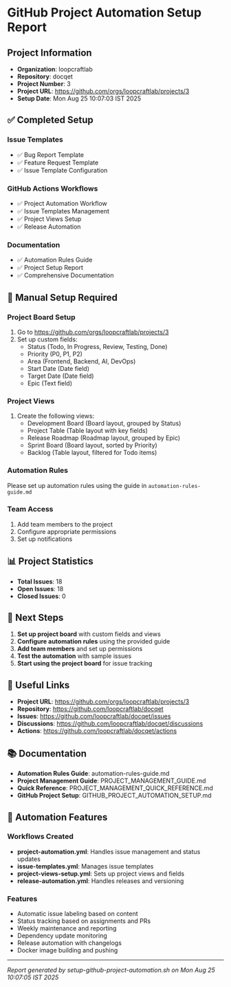 # GitHub Project Automation Setup Report

## Project Information
- **Organization**: loopcraftlab
- **Repository**: docqet
- **Project Number**: 3
- **Project URL**: https://github.com/orgs/loopcraftlab/projects/3
- **Setup Date**: Mon Aug 25 10:07:03 IST 2025

## ✅ Completed Setup

### Issue Templates
- ✅ Bug Report Template
- ✅ Feature Request Template
- ✅ Issue Template Configuration

### GitHub Actions Workflows
- ✅ Project Automation Workflow
- ✅ Issue Templates Management
- ✅ Project Views Setup
- ✅ Release Automation

### Documentation
- ✅ Automation Rules Guide
- ✅ Project Setup Report
- ✅ Comprehensive Documentation

## 🔧 Manual Setup Required

### Project Board Setup
1. Go to https://github.com/orgs/loopcraftlab/projects/3
2. Set up custom fields:
   - Status (Todo, In Progress, Review, Testing, Done)
   - Priority (P0, P1, P2)
   - Area (Frontend, Backend, AI, DevOps)
   - Start Date (Date field)
   - Target Date (Date field)
   - Epic (Text field)

### Project Views
1. Create the following views:
   - Development Board (Board layout, grouped by Status)
   - Project Table (Table layout with key fields)
   - Release Roadmap (Roadmap layout, grouped by Epic)
   - Sprint Board (Board layout, sorted by Priority)
   - Backlog (Table layout, filtered for Todo items)

### Automation Rules
Please set up automation rules using the guide in `automation-rules-guide.md`

### Team Access
1. Add team members to the project
2. Configure appropriate permissions
3. Set up notifications

## 📊 Project Statistics

- **Total Issues**: 18
- **Open Issues**: 18
- **Closed Issues**: 0

## 🎯 Next Steps

1. **Set up project board** with custom fields and views
2. **Configure automation rules** using the provided guide
3. **Add team members** and set up permissions
4. **Test the automation** with sample issues
5. **Start using the project board** for issue tracking

## 🔗 Useful Links

- **Project URL**: https://github.com/orgs/loopcraftlab/projects/3
- **Repository**: https://github.com/loopcraftlab/docqet
- **Issues**: https://github.com/loopcraftlab/docqet/issues
- **Discussions**: https://github.com/loopcraftlab/docqet/discussions
- **Actions**: https://github.com/loopcraftlab/docqet/actions

## 📚 Documentation

- **Automation Rules Guide**: automation-rules-guide.md
- **Project Management Guide**: PROJECT_MANAGEMENT_GUIDE.md
- **Quick Reference**: PROJECT_MANAGEMENT_QUICK_REFERENCE.md
- **GitHub Project Setup**: GITHUB_PROJECT_AUTOMATION_SETUP.md

## 🚀 Automation Features

### Workflows Created
- **project-automation.yml**: Handles issue management and status updates
- **issue-templates.yml**: Manages issue templates
- **project-views-setup.yml**: Sets up project views and fields
- **release-automation.yml**: Handles releases and versioning

### Features
- Automatic issue labeling based on content
- Status tracking based on assignments and PRs
- Weekly maintenance and reporting
- Dependency update monitoring
- Release automation with changelogs
- Docker image building and pushing

---
*Report generated by setup-github-project-automation.sh on Mon Aug 25 10:07:05 IST 2025*
